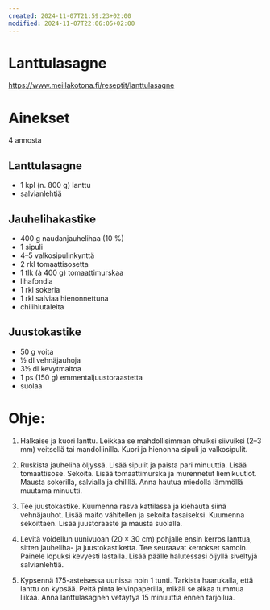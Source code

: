 ```yaml
---
created: 2024-11-07T21:59:23+02:00
modified: 2024-11-07T22:06:05+02:00
---
```


# Lanttulasagne

https://www.meillakotona.fi/reseptit/lanttulasagne

# Ainekset
4 annosta

## Lanttulasagne
- 1 kpl (n. 800 g) lanttu
- salvianlehtiä

## Jauhelihakastike
- 400 g naudanjauhelihaa (10 %) 
- 1 sipuli
- 4–5 valkosipulinkynttä
- 2 rkl tomaattisosetta
- 1 tlk (à 400 g) tomaattimurskaa
- lihafondia
- 1 rkl sokeria
- 1 rkl salviaa hienonnettuna 
- chilihiutaleita

## Juustokastike
- 50 g voita
- ½ dl vehnäjauhoja
- 3½ dl kevytmaitoa
- 1 ps (150 g) emmentaljuustoraastetta
- suolaa

# Ohje:

1. Halkaise ja kuori lanttu. Leikkaa se mahdollisimman ohuiksi siivuiksi (2–3 mm) veitsellä tai mandoliinilla. Kuori ja hienonna sipuli ja valkosipulit.

1. Ruskista jauheliha öljyssä. Lisää sipulit ja paista pari minuuttia. Lisää tomaattisose. Sekoita. Lisää tomaattimurska ja murennetut liemikuutiot. Mausta sokerilla, salvialla ja chilillä. Anna hautua miedolla lämmöllä muutama minuutti.

1. Tee juustokastike. Kuumenna rasva kattilassa ja kiehauta siinä vehnäjauhot. Lisää maito vähitellen ja sekoita tasaiseksi. Kuumenna sekoittaen. Lisää juustoraaste ja mausta suolalla.

1. Levitä voidellun uunivuoan (20 × 30 cm) pohjalle ensin kerros lanttua, sitten jauheliha- ja juustokastiketta. Tee seuraavat kerrokset samoin. Painele lopuksi kevyesti lastalla. Lisää päälle halutessasi öljyllä siveltyjä salvianlehtiä.

1. Kypsennä 175-asteisessa uunissa noin 1 tunti. Tarkista haarukalla, että lanttu on kypsää. Peitä pinta leivinpaperilla, mikäli se alkaa tummua liikaa. Anna lanttulasagnen vetäytyä 15 minuuttia ennen tarjoilua.
